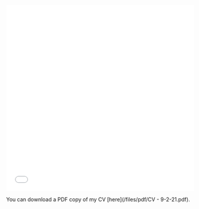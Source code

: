 <iframe src="/files/CV - 9-2-21.pdf" width="100%" height="500" frameborder="no" border="0" marginwidth="0" marginheight="0"></iframe>

You can download a PDF copy of my CV [here](/files/pdf/CV - 9-2-21.pdf).
